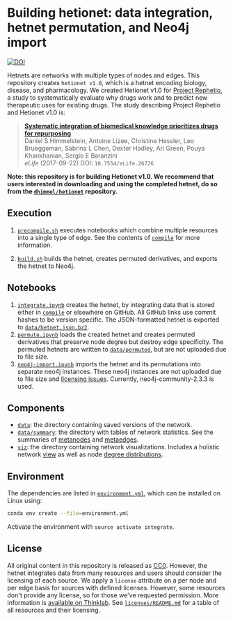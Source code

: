 # Building hetionet: data integration, hetnet permutation, and Neo4j import

[![DOI](https://zenodo.org/badge/14475/dhimmel/integrate.svg)](https://zenodo.org/badge/latestdoi/14475/dhimmel/integrate)

Hetnets are networks with multiple types of nodes and edges. This repository creates `hetionet v1.0`, which is a hetnet encoding biology, disease, and pharmacology. We created Hetionet v1.0 for [Project Rephetio](https://doi.org/10.15363/thinklab.4), a study to systematically evaluate why drugs work and to predict new therapeutic uses for existing drugs. The study describing Project Rephetio and Hetionet v1.0 is:

> [**Systematic integration of biomedical knowledge prioritizes drugs for repurposing**](https://doi.org/10.7554/eLife.26726)<br>
Daniel S Himmelstein, Antoine Lizee, Christine Hessler, Leo Brueggeman, Sabrina L Chen, Dexter Hadley, Ari Green, Pouya Khankhanian, Sergio E Baranzini<br>
_eLife_ (2017-09-22) DOI: `10.7554/eLife.26726`

**Note: this repository is for building Hetionet v1.0. We recommend that users interested in downloading and using the completed hetnet, do so from the [`dhimmel/hetionet`](https://github.com/dhimmel/hetionet) repository.**

## Execution

1. [`precompile.sh`](precompile.sh) executes notebooks which combine multiple resources into a single type of edge. See the contents of [`compile`](compile) for more information.

2. [`build.sh`](build.sh) builds the hetnet, creates permuted derivatives, and exports the hetnet to Neo4j.

## Notebooks

1. [`integrate.ipynb`](integrate.ipynb) creates the hetnet, by integrating data that is stored either in [`compile`](compile) or elsewhere on GitHub. All GitHub links use commit hashes to be version specific. The JSON-formatted hetnet is exported to [`data/hetnet.json.bz2`](data/hetnet.json.bz2).
2. [`permute.ipynb`](permute.ipynb) loads the created hetnet and creates permuted derivatives that preserve node degree but destroy edge specificity. The permuted hetnets are written to [`data/permuted`](data/permuted), but are not uploaded due to file size.
3. [`neo4j-import.ipynb`](neo4j-import.ipynb) imports the hetnet and its permutations into separate neo4j instances. These neo4j instances are not uploaded due to file size and [licensing issues](https://doi.org/10.15363/thinklab.d130). Currently, neo4j-community-2.3.3 is used.

## Components

+ [`data`](data): the directory containing saved versions of the network.
+ [`data/summary`](data/summary): the directory with tables of network statistics. See the summaries of [metanodes](data/summary/metanodes.tsv) and [metaedges](data/summary/metaedges.tsv).
+ [`viz`](viz): the directory containing network visualizations. Includes a holistic network [view](viz/network-5k.png) as well as node [degree distributions](viz/degrees.pdf).

## Environment

The dependencies are listed in [`environment.yml`](environment.yml), which can be installed on Linux using:

```sh
conda env create --file=environment.yml
```

Activate the environment with `source activate integrate`.

## License

All original content in this repository is released as [CC0](https://creativecommons.org/publicdomain/zero/1.0/ "CC0 1.0 Universal (CC0 1.0) Public Domain Dedication"). However, the hetnet integrates data from many resources and users should consider the licensing of each source. We apply a `license` attribute on a per node and per edge basis for sources with defined licenses. However, some resources don't provide any license, so for those we've requested permission. More information is [available on Thinklab](http://thinklab.com/discussion/integrating-resources-with-disparate-licensing-into-an-open-network/107). See [`licenses/README.md`](licenses/README.md) for a table of all resources and their licensing.
